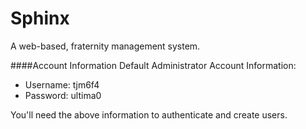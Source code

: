 Sphinx
======
A web-based, fraternity management system.

####Account Information
Default Administrator Account Information:
- Username: tjm6f4
- Password: ultima0

You'll need the above information to authenticate and create users.
